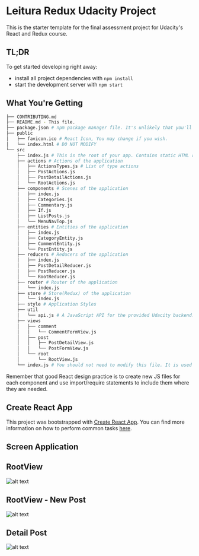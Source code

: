 # Leitura Redux Udacity Project

This is the starter template for the final assessment project for Udacity's React and Redux course.

## TL;DR

To get started developing right away:

* install all project dependencies with `npm install`
* start the development server with `npm start`

## What You're Getting
```bash
├── CONTRIBUTING.md
├── README.md - This file.
├── package.json # npm package manager file. It's unlikely that you'll need to modify this.
├── public
│   ├── favicon.ico # React Icon, You may change if you wish.
│   └── index.html # DO NOT MODIFY
└── src
    ├── index.js # This is the root of your app. Contains static HTML right now.
    ├── actions # Actions of the application
    │   ├── ActionsTypes.js # List of type actions
    │   ├── PostActions.js
    │   ├── PostDetailActions.js
    │   └── RootActions.js
    ├── components # Scenes of the application
    │   ├── index.js
    │   ├── Categories.js
    │   ├── Commentary.js
    │   ├── If.js
    │   ├── ListPosts.js
    │   └── MenuNavTop.js
    ├── entities # Entities of the application
    │   ├── index.js
    │   ├── CategoryEntity.js
    │   ├── CommentEntity.js
    │   └── PostEntity.js
    ├── reducers # Reducers of the application
    │   ├── index.js
    │   ├── PostDetailReducer.js
    │   ├── PostReducer.js
    │   └── RootReducer.js
    ├── router # Router of the application
    │   └── index.js
    ├── store # Store(Redux) of the application
    │   └── index.js
    ├── style # Application Styles
    ├── util 
    │   └── api.js # A JavaScript API for the provided Udacity backend. Instructions for the methods are below.
    ├── views
    │   ├── comment
    │   │   └── CommentFormView.js    
    │   ├── post
    │   │   ├── PostDetailView.js
    │   │   └── PostFormView.js
    │   └── root
    │       └── RootView.js
    └── index.js # You should not need to modify this file. It is used for DOM rendering only.
```

Remember that good React design practice is to create new JS files for each component and use import/require statements to include them where they are needed.

## Create React App

This project was bootstrapped with [Create React App](https://github.com/facebookincubator/create-react-app). You can find more information on how to perform common tasks [here](https://github.com/facebookincubator/create-react-app/blob/master/packages/react-scripts/template/README.md).

## Screen Application

## RootView
![alt text](https://i.imgur.com/3GlEpZ6.png)

## RootView - New Post
![alt text](https://i.imgur.com/XzayMpF.png)

## Detail Post
![alt text](https://i.imgur.com/09VIP2n.png)
